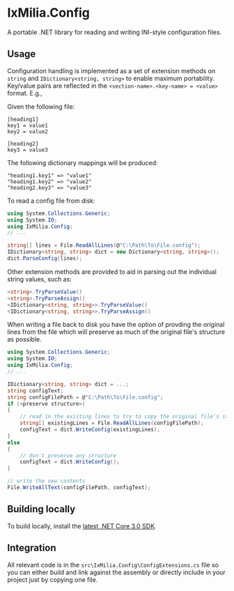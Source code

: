 ﻿IxMilia.Config
==============

A portable .NET library for reading and writing INI-style configuration files.

## Usage

Configuration handling is implemented as a set of extension methods on `string`
and `IDictionary<string, string>` to enable maximum portability.  Key/value
pairs are reflected in the `<section-name>.<key-name> = <value>` format.  E.g.,

Given the following file:

```
[heading1]
key1 = value1
key2 = value2

[heading2]
key3 = value3
```

The following dictionary mappings will be produced:

```
"heading1.key1" => "value1"
"heading1.key2" => "value2"
"heading2.key3" => "value3"
```

To read a config file from disk:

``` C#
using System.Collections.Generic;
using System.IO;
using IxMilia.Config;
// ...

string[] lines = File.ReadAllLines(@"C:\Path\To\File.config");
IDictionary<string, string> dict = new Dictionary<string, string>();
dict.ParseConfig(lines);
```

Other extension methods are provided to aid in parsing out the individual string
values, such as:

``` C#
<string>.TryParseValue()
<string>.TryParseAssign()
<IDictionary<string, string>>.TryParseValue()
<IDictionary<string, string>>.TryParseAssign()
```

When writing a file back to disk you have the option of provding the original lines
from the file which will preserve as much of the original file's structure as
possible.

``` C#
using System.Collections.Generic;
using System.IO;
using IxMilia.Config;
// ...

IDictionary<string, string> dict = ...;
string configText;
string configFilePath = @"C:\Path\To\File.config";
if (<preserve structure>)
{
    // read in the existing lines to try to copy the original file's structure
    string[] existingLines = File.ReadAllLines(configFilePath);
    configText = dict.WriteConfig(existingLines);
}
else
{
    // don't preserve any structure
    configText = dict.WriteConfig();
}

// write the new contents
File.WriteAllText(configFilePath, configText);
```

## Building locally

To build locally, install the [latest .NET Core 3.0 SDK](https://dotnet.microsoft.com/download).

## Integration

All relevant code is in the `src\IxMilia.Config\ConfigExtensions.cs` file so you
can either build and link against the assembly or directly include in your project
just by copying one file.
